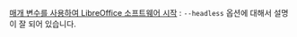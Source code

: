 [매개 변수를 사용하여 LibreOffice 소프트웨어 시작](https://help.libreoffice.org/Common/Starting_the_Software_With_Parameters/ko) : `--headless` 옵션에 대해서 설명이 잘 되어 있습니다.